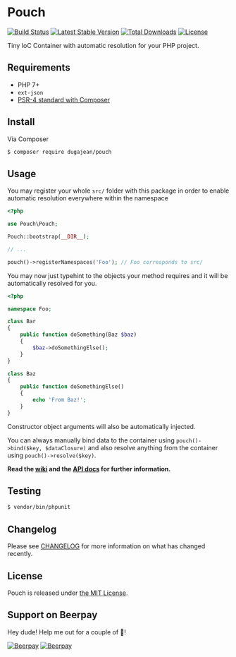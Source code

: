 # Pouch

[![Build Status](https://travis-ci.org/dugajean/pouch.svg?branch=master)](https://travis-ci.org/dugajean/pouch) 
[![Latest Stable Version](https://poser.pugx.org/dugajean/pouch/v/stable)](https://packagist.org/packages/dugajean/pouch) 
[![Total Downloads](https://poser.pugx.org/dugajean/pouch/downloads)](https://packagist.org/packages/dugajean/pouch) 
[![License](https://poser.pugx.org/dugajean/pouch/license)](https://packagist.org/packages/dugajean/pouch) 

Tiny IoC Container with automatic resolution for your PHP project.

## Requirements

- PHP 7+
- `ext-json`
- [PSR-4 standard with Composer](https://getcomposer.org/doc/04-schema.md#psr-4)

## Install

Via Composer

```bash
$ composer require dugajean/pouch
```

## Usage

You may register your whole `src/` folder with this package in order to enable automatic resolution everywhere within the namespace

```php
<?php

use Pouch\Pouch;

Pouch::bootstrap(__DIR__);

// ...

pouch()->registerNamespaces('Foo'); // Foo corresponds to src/
```

You may now just typehint to the objects your method requires and it will be automatically resolved for you.

```php
<?php

namespace Foo;

class Bar
{
    public function doSomething(Baz $baz)
    {
        $baz->doSomethingElse();
    }
}

class Baz
{
    public function doSomethingElse()
    {
        echo 'From Baz!';
    }
}
```

Constructor object arguments will also be automatically injected.

You can always manually bind data to the container using `pouch()->bind($key, $dataClosure)` and also resolve anything from the container using `pouch()->resolve($key)`.

**Read the [wiki](https://github.com/dugajean/pouch/wiki) and the [API docs](https://dugajean.github.io/pouch/) for further information.**

## Testing

```bash
$ vendor/bin/phpunit
```

## Changelog

Please see [CHANGELOG](CHANGELOG.md) for more information on what has changed recently.

## License
Pouch is released under [the MIT License](LICENSE).

## Support on Beerpay
Hey dude! Help me out for a couple of :beers:!

[![Beerpay](https://beerpay.io/dugajean/pouch/badge.svg?style=beer-square)](https://beerpay.io/dugajean/pouch)  [![Beerpay](https://beerpay.io/dugajean/pouch/make-wish.svg?style=flat-square)](https://beerpay.io/dugajean/pouch?focus=wish)